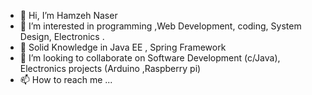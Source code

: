 - 👋 Hi, I’m Hamzeh Naser
- 👀 I’m interested in programming ,Web Development, coding, System Design, Electronics .
- 🌱 Solid Knowledge in Java EE , Spring Framework
- 💞️ I’m looking to collaborate on  Software Development (c/Java), Electronics projects (Arduino ,Raspberry pi)
- 📫 How to reach me ...

<!---
hmznaser/hmznaser is a ✨ special ✨ repository because its `README.md` (this file) appears on your GitHub profile.
You can click the Preview link to take a look at your changes.
--->
